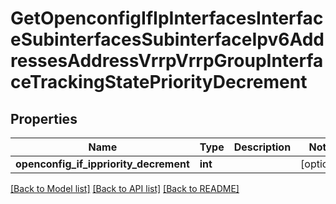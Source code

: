 # GetOpenconfigIfIpInterfacesInterfaceSubinterfacesSubinterfaceIpv6AddressesAddressVrrpVrrpGroupInterfaceTrackingStatePriorityDecrement

## Properties
Name | Type | Description | Notes
------------ | ------------- | ------------- | -------------
**openconfig_if_ippriority_decrement** | **int** |  | [optional] 

[[Back to Model list]](../README.md#documentation-for-models) [[Back to API list]](../README.md#documentation-for-api-endpoints) [[Back to README]](../README.md)


